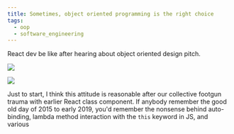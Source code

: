 ```yaml
---
title: Sometimes, object oriented programming is the right choice
tags:
  - oop
  - software_engineering
---
```

React dev be like after hearing about object oriented design pitch.

![](https://media3.giphy.com/media/v1.Y2lkPTc5MGI3NjExdjBxeXU3cWxnaGphenF5ZDhnOXlsYWs1cDhwa2xrNnM2Z3EyYnh2OCZlcD12MV9pbnRlcm5hbF9naWZfYnlfaWQmY3Q9Zw/RJAjTowsU0K1a/giphy.webp)

![](https://media4.giphy.com/media/v1.Y2lkPTc5MGI3NjExNzdnOHV5dDFjanVvd3F2ZDZoeWNyZm83aHZtbGdxcXNpeGwyNnJldSZlcD12MV9pbnRlcm5hbF9naWZfYnlfaWQmY3Q9Zw/vyTnNTrs3wqQ0UIvwE/giphy.webp)

Just to start, I think this attitude is reasonable after our collective footgun trauma with earlier React class component. If anybody remember the good old day of 2015 to early 2019, you'd remember the nonsense behind auto-binding, lambda method interaction with the `this` keyword in JS, and various 
